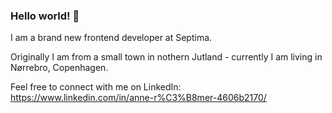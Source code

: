 ### Hello world! 👋

I am a brand new frontend developer at Septima.

Originally I am from a small town in nothern Jutland - currently I am living in Nørrebro, Copenhagen. 

Feel free to connect with me on LinkedIn:
https://www.linkedin.com/in/anne-r%C3%B8mer-4606b2170/


<!--
**anneroemer/anneroemer** is a ✨ _special_ ✨ repository because its `README.md` (this file) appears on your GitHub profile.

Here are some ideas to get you started:

- 🔭 I’m currently working on ...
- 🌱 I’m currently learning ...
- 👯 I’m looking to collaborate on ...
- 🤔 I’m looking for help with ...
- 💬 Ask me about ...
- 📫 How to reach me: ...
- 😄 Pronouns: ...
- ⚡ Fun fact: ...
-->
